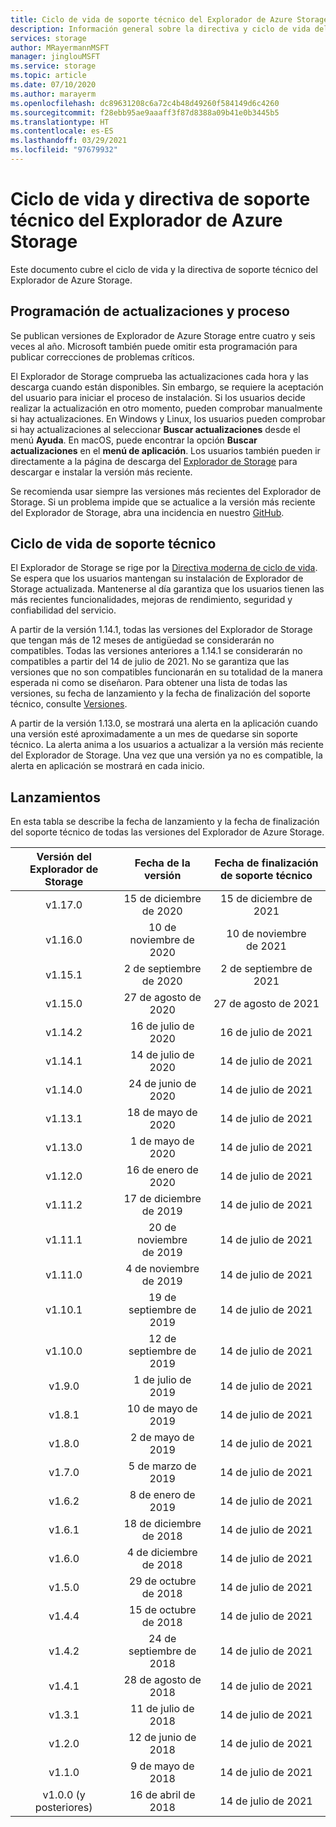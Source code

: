 ```yaml
---
title: Ciclo de vida de soporte técnico del Explorador de Azure Storage | Microsoft Docs
description: Información general sobre la directiva y ciclo de vida del soporte técnico del Explorador de Azure Storage
services: storage
author: MRayermannMSFT
manager: jinglouMSFT
ms.service: storage
ms.topic: article
ms.date: 07/10/2020
ms.author: marayerm
ms.openlocfilehash: dc89631208c6a72c4b48d49260f584149d6c4260
ms.sourcegitcommit: f28ebb95ae9aaaff3f87d8388a09b41e0b3445b5
ms.translationtype: HT
ms.contentlocale: es-ES
ms.lasthandoff: 03/29/2021
ms.locfileid: "97679932"
---
```

# <a name="azure-storage-explorer-support-lifecycle-and-policy"></a>Ciclo de vida y directiva de soporte técnico del Explorador de Azure Storage

Este documento cubre el ciclo de vida y la directiva de soporte técnico del Explorador de Azure Storage.

## <a name="update-schedule-and-process"></a>Programación de actualizaciones y proceso

Se publican versiones de Explorador de Azure Storage entre cuatro y seis veces al año. Microsoft también puede omitir esta programación para publicar correcciones de problemas críticos.

El Explorador de Storage comprueba las actualizaciones cada hora y las descarga cuando están disponibles. Sin embargo, se requiere la aceptación del usuario para iniciar el proceso de instalación. Si los usuarios decide realizar la actualización en otro momento, pueden comprobar manualmente si hay actualizaciones. En Windows y Linux, los usuarios pueden comprobar si hay actualizaciones al seleccionar **Buscar actualizaciones** desde el menú **Ayuda**. En macOS, puede encontrar la opción **Buscar actualizaciones** en el **menú de aplicación**. Los usuarios también pueden ir directamente a la página de descarga del [Explorador de Storage](https://azure.microsoft.com/features/storage-explorer/) para descargar e instalar la versión más reciente.

Se recomienda usar siempre las versiones más recientes del Explorador de Storage. Si un problema impide que se actualice a la versión más reciente del Explorador de Storage, abra una incidencia en nuestro [GitHub](https://github.com/microsoft/AzureStorageExplorer).

## <a name="support-lifecycle"></a>Ciclo de vida de soporte técnico

El Explorador de Storage se rige por la [Directiva moderna de ciclo de vida](https://support.microsoft.com/help/30881/modern-lifecycle-policy). Se espera que los usuarios mantengan su instalación de Explorador de Storage actualizada. Mantenerse al día garantiza que los usuarios tienen las más recientes funcionalidades, mejoras de rendimiento, seguridad y confiabilidad del servicio.

A partir de la versión 1.14.1, todas las versiones del Explorador de Storage que tengan más de 12 meses de antigüedad se considerarán no compatibles. Todas las versiones anteriores a 1.14.1 se considerarán no compatibles a partir del 14 de julio de 2021. No se garantiza que las versiones que no son compatibles funcionarán en su totalidad de la manera esperada ni como se diseñaron. Para obtener una lista de todas las versiones, su fecha de lanzamiento y la fecha de finalización del soporte técnico, consulte [Versiones](#releases).

A partir de la versión 1.13.0, se mostrará una alerta en la aplicación cuando una versión esté aproximadamente a un mes de quedarse sin soporte técnico. La alerta anima a los usuarios a actualizar a la versión más reciente del Explorador de Storage. Una vez que una versión ya no es compatible, la alerta en aplicación se mostrará en cada inicio.

## <a name="releases"></a>Lanzamientos

En esta tabla se describe la fecha de lanzamiento y la fecha de finalización del soporte técnico de todas las versiones del Explorador de Azure Storage.

| Versión del Explorador de Storage  | Fecha de la versión       | Fecha de finalización de soporte técnico |
|:-------------------------:|:------------------:|:-------------------:|
| v1.17.0                   | 15 de diciembre de 2020  | 15 de diciembre de 2021   |
| v1.16.0                   | 10 de noviembre de 2020  | 10 de noviembre de 2021   |
| v1.15.1                   | 2 de septiembre de 2020  | 2 de septiembre de 2021   |
| v1.15.0                   | 27 de agosto de 2020    | 27 de agosto de 2021     |
| v1.14.2                   | 16 de julio de 2020      | 16 de julio de 2021       |
| v1.14.1                   | 14 de julio de 2020      | 14 de julio de 2021       |
| v1.14.0                   | 24 de junio de 2020      | 14 de julio de 2021       |
| v1.13.1                   | 18 de mayo de 2020       | 14 de julio de 2021       |
| v1.13.0                   | 1 de mayo de 2020        | 14 de julio de 2021       |
| v1.12.0                   | 16 de enero de 2020   | 14 de julio de 2021       |
| v1.11.2                   | 17 de diciembre de 2019  | 14 de julio de 2021       |
| v1.11.1                   | 20 de noviembre de 2019  | 14 de julio de 2021       |
| v1.11.0                   | 4 de noviembre de 2019   | 14 de julio de 2021       |
| v1.10.1                   | 19 de septiembre de 2019 | 14 de julio de 2021       |
| v1.10.0                   | 12 de septiembre de 2019 | 14 de julio de 2021       |
| v1.9.0                    | 1 de julio de 2019       | 14 de julio de 2021       |
| v1.8.1                    | 10 de mayo de 2019       | 14 de julio de 2021       |
| v1.8.0                    | 2 de mayo de 2019        | 14 de julio de 2021       |
| v1.7.0                    | 5 de marzo de 2019      | 14 de julio de 2021       |
| v1.6.2                    | 8 de enero de 2019    | 14 de julio de 2021       |
| v1.6.1                    | 18 de diciembre de 2018  | 14 de julio de 2021       |
| v1.6.0                    | 4 de diciembre de 2018   | 14 de julio de 2021       |
| v1.5.0                    | 29 de octubre de 2018   | 14 de julio de 2021       |
| v1.4.4                    | 15 de octubre de 2018   | 14 de julio de 2021       |
| v1.4.2                    | 24 de septiembre de 2018 | 14 de julio de 2021       |
| v1.4.1                    | 28 de agosto de 2018    | 14 de julio de 2021       |
| v1.3.1                    | 11 de julio de 2018      | 14 de julio de 2021       |
| v1.2.0                    | 12 de junio de 2018      | 14 de julio de 2021       |
| v1.1.0                    | 9 de mayo de 2018        | 14 de julio de 2021       |
| v1.0.0 (y posteriores)        | 16 de abril de 2018     | 14 de julio de 2021       |
